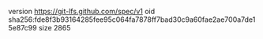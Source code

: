 version https://git-lfs.github.com/spec/v1
oid sha256:fde8f3b93164285fee95c064fa7878ff7bad30c9a60fae2ae700a7de15e87c99
size 2865
